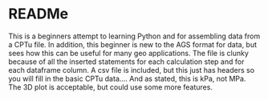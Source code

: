 # READMe
This is a beginners attempt to learning Python and for assembling data from a CPTu file.
In addition, this beginner is new to the AGS format for data, but sees how this can be useful for many geo applications.
The file is clunky because of all the inserted statements for each calculation step and for each dataframe column.
A csv file is included, but this just has headers so you will fill in the basic CPTu data.... And as stated, this is kPa, not MPa.  
The 3D plot is acceptable, but could use some more features. 
